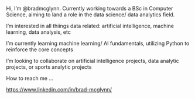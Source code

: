 Hi, I’m @bradmcglynn. Currently working towards a BSc in Computer Science, aiming to land a role in the data science/ data analytics field.

I’m interested in all thiings data related: artificial intelligence, machine learning, data analysis, etc

I’m currently learning machine learning/ AI fundamentals, utilizing Python to reinforce the core concepts

I’m looking to collaborate on artificial intelligence projects, data analytic projects, or sports analytic projects

How to reach me ... 

https://www.linkedin.com/in/brad-mcglynn/

<!---
bradmcglynn/bradmcglynn is a ✨ special ✨ repository because its `README.md` (this file) appears on your GitHub profile.
You can click the Preview link to take a look at your changes.
--->
